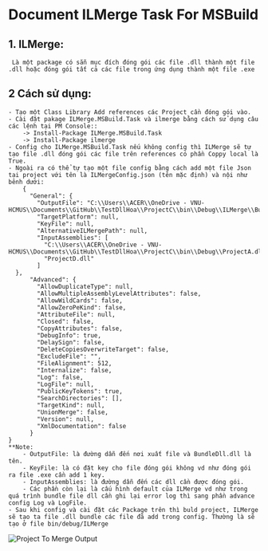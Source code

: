 # Document ILMerge Task For MSBuild

## 1. ILMerge:
     Là một package có sẵn mục đích đóng gói các file .dll thành một file .dll hoặc đóng gói tất cả các file trong ứng dụng thành một file .exe
## 2 Cách sử dụng:
    - Tạo một Class Library Add references các Project cần đóng gói vào.
    - Cài đặt pakage ILMerge.MSBuild.Task và ilmerge bằng cách sử dụng câu các lệnh tại PM Console::
        -> Install-Package ILMerge.MSBuild.Task
        -> Install-Package ilmerge
    - Config cho ILMerge.MSBuild.Task nếu không config thì ILMerge sẽ tự tạo file .dll đóng gói các file trên references có phần Coppy local là True.
    - Ngoài ra có thể tự tạo một file config bằng cách add một file Json tại project với tên là ILMergeConfig.json (tên mặc định) và nội như bênh dưới:
        {
          "General": {
            "OutputFile": "C:\\Users\\ACER\\OneDrive - VNU-HCMUS\\Documents\\GitHub\\TestDllHoa\\ProjectC\\bin\\Debug\\ILMerge\\BundleDll.dll",
            "TargetPlatform": null,
            "KeyFile": null,
            "AlternativeILMergePath": null,
            "InputAssemblies": [
              "C:\\Users\\ACER\\OneDrive - VNU-HCMUS\\Documents\\GitHub\\TestDllHoa\\ProjectC\\bin\\Debug\\ProjectA.dll",
              "ProjectD.dll"
            ]
      },
          "Advanced": {
            "AllowDuplicateType": null,
            "AllowMultipleAssemblyLevelAttributes": false,
            "AllowWildCards": false,
            "AllowZeroPeKind": false,
            "AttributeFile": null,
            "Closed": false,
            "CopyAttributes": false,
            "DebugInfo": true,
            "DelaySign": false,
            "DeleteCopiesOverwriteTarget": false,
            "ExcludeFile": "",
            "FileAlignment": 512,
            "Internalize": false,
            "Log": false,
            "LogFile": null,
            "PublicKeyTokens": true,
            "SearchDirectories": [],
            "TargetKind": null,
            "UnionMerge": false,
            "Version": null,
            "XmlDocumentation": false
          }
    }
    **Note: 
        - OutputFile: là đường dẫn đến nơi xuất file và BundleDll.dll là tên. 
        - KeyFile: là có đặt key cho file đóng gói không vd như đóng gói ra file .exe cần add 1 key.
        - InputAssemblies: là đường dẫn đến các dll cần được đóng gói.
        - Các phần còn lại là cấu hình default của ILMerge vd như trong quá trình bundle file dll cần ghi lại error log thì sang phần advance config Log và LogFile.
    - Sau khi config và cài đặt các Package trên thì buld project, ILMerge sẽ tạo ta file .dll bundle các file đã add trong config. Thường là sẽ tạo ở file bin/debug/ILMerge
![Project To Merge Output](https://firebasestorage.googleapis.com/v0/b/practical-robot-295006.appspot.com/o/Backgroup%2FILMerge.PNG?alt=media&token=c6d3198b-e266-45d4-8a09-58be4360461d)
